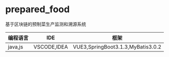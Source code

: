 # prepared_food
基于区块链的预制菜生产监测和溯源系统

| 编程语言 | IDE | 框架 |
|---|---|---|
|java,js|VSCODE,IDEA|VUE3,SpringBoot3.1.3,MyBatis3.0.2|

